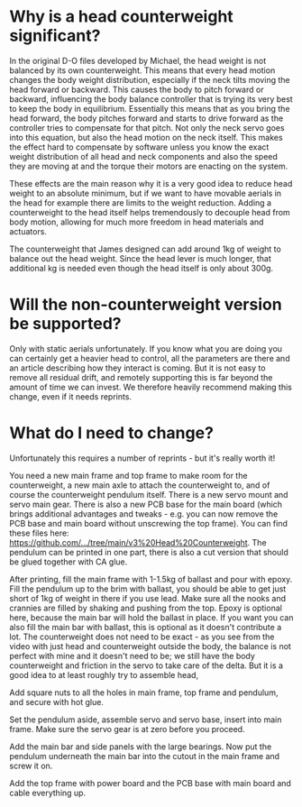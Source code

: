 # Why is a head counterweight significant?

In the original D-O files developed by Michael, the head weight is not balanced by its own counterweight. This means that every head motion changes the body weight distribution, especially if the neck tilts moving the head forward or backward. This causes the body to pitch forward or backward, influencing the body balance controller that is trying its very best to keep the body in equilibrium. Essentially this means that as you bring the head forward, the body pitches forward and starts to drive forward as the controller tries to compensate for that pitch. Not only the neck servo goes into this equation, but also the head motion on the neck itself. This makes the effect hard to compensate by software unless you know the exact weight distribution of all head and neck components and also the speed they are moving at and the torque their motors are enacting on the system.

These effects are the main reason why it is a very good idea to reduce head weight to an absolute minimum, but if we want to have movable aerials in the head for example there are limits to the weight reduction. Adding a counterweight to the head itself helps tremendously to decouple head from body motion, allowing for much more freedom in head materials and actuators.

The counterweight that James designed can add around 1kg of weight to balance out the head weight. Since the head lever is much longer, that additional kg is needed even though the head itself is only about 300g.

# Will the non-counterweight version be supported?

Only with static aerials unfortunately. If you know what you are doing you can certainly get a heavier head to control, all the parameters are there and an article describing how they interact is coming. But it is not easy to remove all residual drift, and remotely supporting this is far beyond the amount of time we can invest. We therefore heavily recommend making this change, even if it needs reprints.

# What do I need to change?

Unfortunately this requires a number of reprints - but it's really worth it!

You need a new main frame and top frame to make room for the counterweight, a new main axle to attach the counterweight to, and of course the counterweight pendulum itself. There is a new servo mount and servo main gear. There is also a new PCB base for the main board (which brings additional advantages and tweaks - e.g. you can now remove the PCB base and main board without unscrewing the top frame). You can find these files here: https://github.com/.../tree/main/v3%20Head%20Counterweight. The pendulum can be printed in one part, there is also a cut version that should be glued together with CA glue.

After printing, fill the main frame with 1-1.5kg of ballast and pour with epoxy. Fill the pendulum up to the brim with ballast, you should be able to get just short of 1kg of weight in there if you use lead. Make sure all the nooks and crannies are filled by shaking and pushing from the top. Epoxy is optional here, because the main bar will hold the ballast in place. If you want you can also fill the main bar with ballast, this is optional as it doesn't contribute a lot. The counterweight does not need to be exact - as you see from the video with just head and counterweight outside the body, the balance is not perfect with mine and it doesn't need to be; we still have the body counterweight and friction in the servo to take care of the delta. But it is a good idea to at least roughly try to assemble head,

Add square nuts to all the holes in main frame, top frame and pendulum, and secure with hot glue.

Set the pendulum aside, assemble servo and servo base, insert into main frame. Make sure the servo gear is at zero before you proceed.

Add the main bar and side panels with the large bearings. Now put the pendulum underneath the main bar into the cutout in the main frame and screw it on.

Add the top frame with power board and the PCB base with main board and cable everything up.
